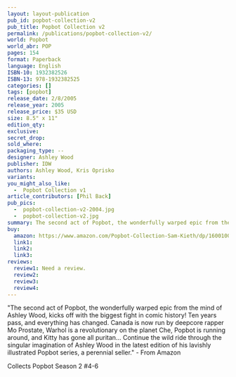 ```yaml
---
layout: layout-publication
pub_id: popbot-collection-v2
pub_title: Popbot Collection v2
permalink: /publications/popbot-collection-v2/
world: Popbot
world_abr: POP
pages: 154
format: Paperback
language: English
ISBN-10: 1932382526
ISBN-13: 978-1932382525
categories: []
tags: [popbot]
release_date: 2/8/2005
release_year: 2005
release_price: $35 USD
size: 8.5" x 11"
edition_qty: 
exclusive: 
secret_drop:
sold_where: 
packaging_type: --
designer: Ashley Wood
publisher: IDW
authors: Ashley Wood, Kris Oprisko
variants:
you_might_also_like: 
  -  Popbot Collection v1
article_contributors: [Phil Back]
pub_pics: 
  -  popbot-collection-v2-2004.jpg
  -  popbot-collection-v2.jpg
summary: The second act of Popbot, the wonderfully warped epic from the mind of Ashley Wood, kicks off with the biggest fight in comic history! Ten years pass, and everything has changed. Canada is now run by deepcore rapper Mo Prostate, Warhol is a revolutionary on the planet Che, Popbot is running around, and Kitty has gone all puritan... Continue the wild ride through the singular imagination of Ashley Wood in the latest edition of his lavishly illustrated Popbot series, a perennial seller. - From Amazon
buy:
  amazon: https://www.amazon.com/Popbot-Collection-Sam-Kieth/dp/1600100341/ref=pd_sbs_14_3/133-5059642-7563232?_encoding=UTF8&pd_rd_i=1600100341&pd_rd_r=5a7e3370-2822-11e9-a720-93fce9026ffb&pd_rd_w=8gG2P&pd_rd_wg=R61Pq&pf_rd_p=588939de-d3f8-42f1-a3d8-d556eae5797d&pf_rd_r=93FVPHZ8QN65R4XXA7T5&psc=1&refRID=93FVPHZ8QN65R4XXA7T5
  link1: 
  link2: 
  link3: 
reviews:
  review1: Need a review.
  review2:
  review3:
  review4:
---
```

<p>"The second act of Popbot, the wonderfully warped epic from the mind of Ashley Wood, kicks off with the biggest fight in comic history! Ten years pass, and everything has changed. Canada is now run by deepcore rapper Mo Prostate, Warhol is a revolutionary on the planet Che, Popbot is running around, and Kitty has gone all puritan... Continue the wild ride through the singular imagination of Ashley Wood in the latest edition of his lavishly illustrated Popbot series, a perennial seller." - From Amazon</p>

Collects Popbot Season 2 #4-6